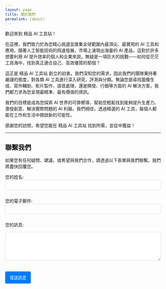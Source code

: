 ```yaml
---
layout: page
title: 關於我們
permalink: /about/
---
```




<p>歡迎來到 精品 AI 工具站！</p>

<p>在這裡，我們致力於為您精心挑選並匯集全球範圍內最頂尖、最實用的 AI 工具和應用。隨著人工智能技術的飛速發展，市場上湧現出海量的 AI 產品，這對於許多想要利用 AI 提升效率的個人和企業來說，無疑是一項巨大的挑戰——如何從茫茫工具海中，找到真正適合自己、高效優質的那個？</p>

<p>這正是 精品 AI 工具站 創立的初衷。我們深知您的需求，因此我們的團隊秉持著嚴謹的態度，對各類 AI 工具進行深入研究、評測與分類。無論您是尋找圖像生成、寫作輔助、影片製作、語音處理，還是開發、行銷等方面的 AI 解決方案，我們都力求為您呈現最精準、最有價值的資訊。</p>

<p>我們的目標是成為您探索 AI 世界的可靠嚮導，幫助您輕鬆找到能夠提升生產力、激發創意、解決實際問題的 AI 利器。我們相信，透過精選的 AI 工具，每個人都能在工作和生活中開啟新的可能性。</p>

<p>感謝您的訪問，希望您能在 精品 AI 工具站 找到所需，並從中獲益！</p>

---

## 聯繫我們

<p>如果您有任何疑問、建議，或希望與我們合作，請透過以下表單與我們聯繫。我們將盡快回覆您。</p>

<form action="https://formspree.io/f/mblkgjoj" method="POST"> 

  <label for="name">您的姓名:</label><br>
  <input type="text" id="name" name="name" required style="width: 100%; padding: 8px; margin-bottom: 10px; border: 1px solid #ddd; border-radius: 4px;"><br>
  
  <label for="email">您的電子郵件:</label><br>
  <input type="email" id="email" name="_replyto" required style="width: 100%; padding: 8px; margin-bottom: 10px; border: 1px solid #ddd; border-radius: 4px;"><br>
  
  <label for="message">您的訊息:</label><br>
  <textarea id="message" name="message" rows="5" required style="width: 100%; padding: 8px; margin-bottom: 20px; border: 1px solid #ddd; border-radius: 4px;"></textarea><br>
  
  <button type="submit" style="background-color: #007bff; color: white; padding: 10px 15px; border: none; border-radius: 4px; cursor: pointer;">發送訊息</button>
</form>

<p style="margin-top: 20px;"> </p>